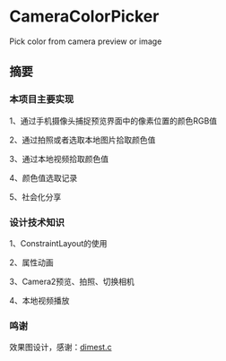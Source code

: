 # CameraColorPicker
Pick color from camera preview or image

## 摘要

### 本项目主要实现
1、通过手机摄像头捕捉预览界面中的像素位置的颜色RGB值

2、通过拍照或者选取本地图片拾取颜色值

3、通过本地视频拾取颜色值

4、颜色值选取记录

5、社会化分享

### 设计技术知识

1、ConstraintLayout的使用

2、属性动画

3、Camera2预览、拍照、切换相机

4、本地视频播放

### 鸣谢

效果图设计，感谢：[dimest.c](https://www.instagram.com/p/By0N5lTgWOh/)

>